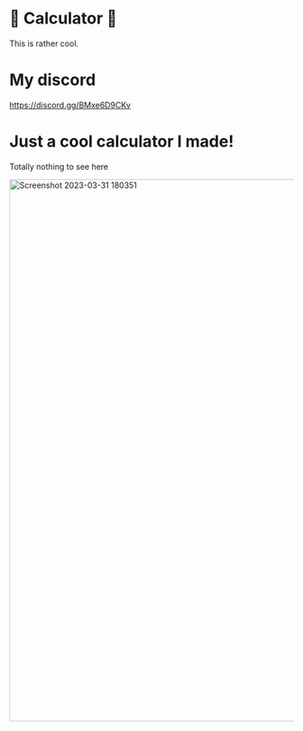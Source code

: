 # 🧮 Calculator 🧮

This is rather cool.

# My discord
https://discord.gg/BMxe6D9CKv
# Just a cool calculator I made!

Totally nothing to see here

<img width="960" alt="Screenshot 2023-03-31 180351" src="https://user-images.githubusercontent.com/119009502/229258163-f15f73f1-6e36-445c-9695-231e35ebbaca.png">
